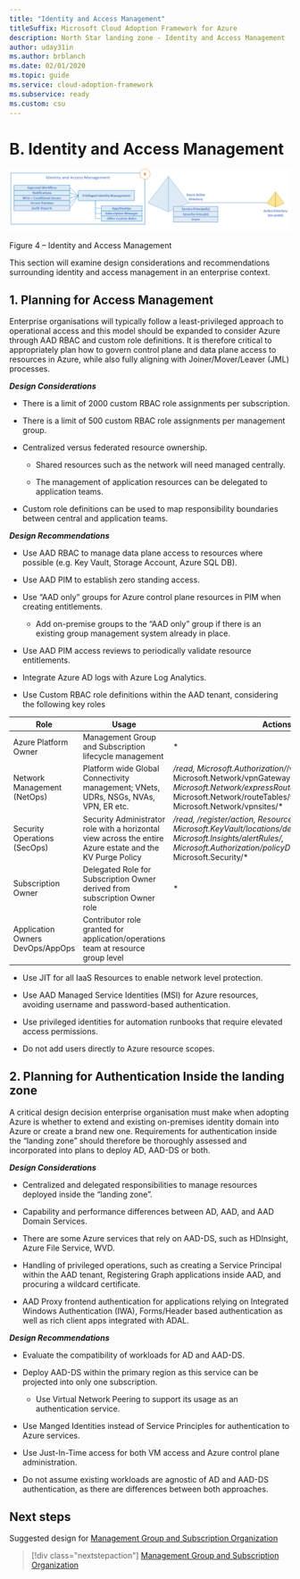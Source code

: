 ```yaml
---
title: "Identity and Access Management"
titleSuffix: Microsoft Cloud Adoption Framework for Azure
description: North Star landing zone - Identity and Access Management
author: uday31in
ms.author: brblanch
ms.date: 02/01/2020
ms.topic: guide
ms.service: cloud-adoption-framework
ms.subservice: ready
ms.custom: csu
---
```



# B. Identity and Access Management

[![Identity and Access Management](./media/iam.png "Identity and Access Management")](./media/iam.png)

Figure 4 – Identity and Access Management

This section will examine design considerations and recommendations surrounding identity and access management in an enterprise context.

## 1. Planning for Access Management

Enterprise organisations will typically follow a least-privileged approach to operational access and this model should be expanded to consider Azure through AAD RBAC and custom role definitions. It is therefore critical to appropriately plan how to govern control plane and data plane access to resources in Azure, while also fully aligning with Joiner/Mover/Leaver (JML) processes.

***Design Considerations***

- There is a limit of 2000 custom RBAC role assignments per subscription.

- There is a limit of 500 custom RBAC role assignments per management group.

- Centralized versus federated resource ownership.

    - Shared resources such as the network will need managed centrally.

    - The management of application resources can be delegated to application teams.

- Custom role definitions can be used to map responsibility boundaries between central and application teams.

***Design Recommendations***

- Use AAD RBAC to manage data plane access to resources where possible (e.g. Key Vault, Storage Account, Azure SQL DB).

- Use AAD PIM to establish zero standing access.

- Use “AAD only” groups for Azure control plane resources in PIM when creating entitlements.

    - Add on-premise groups to the “AAD only” group if there is an existing group management system already in place.

- Use AAD PIM access reviews to periodically validate resource entitlements.

- Integrate Azure AD logs with Azure Log Analytics.

- Use Custom RBAC role definitions within the AAD tenant, considering the following key roles

| Role                             | Usage                                                                                                     | Actions:                                                                                                                                                                                                           | No Actions:                                                                                                                                                                   |
|----------------------------------|-----------------------------------------------------------------------------------------------------------|--------------------------------------------------------------------------------------------------------------------------------------------------------------------------------------------------------------------|-------------------------------------------------------------------------------------------------------------------------------------------------------------------------------|
| Azure Platform Owner             | Management Group and Subscription lifecycle management                                                    | *                                                                                                                                                                                                                  |                                                                                                                                                                               |
| Network Management (NetOps)      | Platform wide Global Connectivity management; VNets, UDRs, NSGs, NVAs, VPN, ER etc.                       | */read, Microsoft.Authorization/*/write, Microsoft.Network/vpnGateways/*, Microsoft.Network/expressRouteCircuits/*, Microsoft.Network/routeTables/write, Microsoft.Network/vpnsites/*                              |                                                                                                                                                                               |
| Security Operations (SecOps)     | Security Administrator role with a horizontal view across the entire Azure estate and the KV Purge Policy | */read, */register/action, Resource Policy Contributor, Microsoft.KeyVault/locations/deletedVaults/purge/action Microsoft.Insights/alertRules/*, Microsoft.Authorization/policyDefinitions/*, Microsoft.Security/* |                                                                                                                                                                               |
| Subscription Owner               | Delegated Role for Subscription Owner derived from subscription Owner role                                | *                                                                                                                                                                                                                  | Microsoft.Authorization/*/write, Microsoft.Network/vpnGateways/*, Microsoft.Network/expressRouteCircuits/*, Microsoft.Network/routeTables/write, Microsoft.Network/vpnsites/* |
| Application Owners DevOps/AppOps | Contributor role granted for application/operations team at resource group level                          |                                                                                                                                                                                                                    | Microsoft.Network/publicIPAddresses/write, Microsoft.Network/virtualNetworks/write, Microsoft.KeyVault/locations/deletedVaults/purge/action                                   |

- Use JIT for all IaaS Resources to enable network level protection.

- Use AAD Managed Service Identities (MSI) for Azure resources, avoiding username and password-based authentication.

- Use privileged identities for automation runbooks that require elevated access permissions.

<!-- -->

- Do not add users directly to Azure resource scopes.

## 2. Planning for Authentication Inside the landing zone

A critical design decision enterprise organisation must make when adopting Azure is whether to extend and existing on-premises identity domain into Azure or create a brand new one. Requirements for authentication inside the “landing zone” should therefore be thoroughly assessed and incorporated into plans to deploy AD, AAD-DS or both.

***Design Considerations***

- Centralized and delegated responsibilities to manage resources deployed inside the “landing zone”.

- Capability and performance differences between AD, AAD, and AAD Domain Services.

- There are some Azure services that rely on AAD-DS, such as HDInsight, Azure File Service, WVD.

- Handling of privileged operations, such as creating a Service Principal within the AAD tenant, Registering Graph applications inside AAD, and procuring a wildcard certificate.

- AAD Proxy frontend authentication for applications relying on Integrated Windows Authentication (IWA), Forms/Header based authentication as well as rich client apps integrated with ADAL.

***Design Recommendations***

- Evaluate the compatibility of workloads for AD and AAD-DS.

- Deploy AAD-DS within the primary region as this service can be projected into only one subscription.

    - Use Virtual Network Peering to support its usage as an authentication service.

- Use Manged Identities instead of Service Principles for authentication to Azure services.

- Use Just-In-Time access for both VM access and Azure control plane administration.

<!-- -->

- Do not assume existing workloads are agnostic of AD and AAD-DS authentication, as there are differences between both approaches.

## Next steps

Suggested design for [Management Group and Subscription Organization](./C-Management-Group-and-Subscription-Organization.md)

> [!div class="nextstepaction"]
> [Management Group and Subscription Organization](./C-Management-Group-and-Subscription-Organization.md)